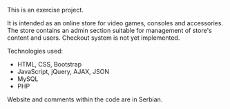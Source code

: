 This is an exercise project.

It is intended as an online store for video games, consoles and accessories. The store contains an admin section suitable for management of store's content and users.
Checkout system is not yet implemented.

Technologies used:
- HTML, CSS, Bootstrap
- JavaScript, jQuery, AJAX, JSON
- MySQL
- PHP 

Website and comments within the code are in Serbian.
